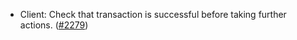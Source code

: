 - Client: Check that transaction is successful before taking further actions.
  ([\#2279](https://github.com/anoma/namada/pull/2279))